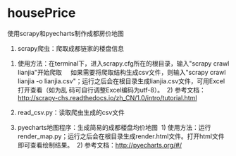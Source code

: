 # housePrice
使用scrapy和pyecharts制作成都房价地图

1. scrapy爬虫：爬取成都链家的楼盘信息
  1) 使用方法：在terminal下，进入scrapy.cfg所在的根目录，输入"scrapy crawl lianjia"开始爬取
     如果需要将爬取结构生成csv文件，则输入"scrapy crawl lianjia -o lianjia.csv"；运行之后会在根目录生成lianjia.csv文件，可用Excel打开查看（如为乱      码可自行调整Excel编码为utf-8）。
  2) 参考文档：http://scrapy-chs.readthedocs.io/zh_CN/1.0/intro/tutorial.html

2. read_csv.py：读取爬虫生成的csv文件

3. pyecharts地图程序：生成简易的成都楼盘均价地图
  1) 使用方法：运行render_map.py；运行之后会在根目录生成render.html文件。打开html文件即可查看绘制结果。
  2) 参考文档：http://pyecharts.org/#/

